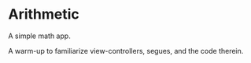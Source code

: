 # Arithmetic
A simple math app.

A warm-up to familiarize view-controllers, segues, and the code therein.

